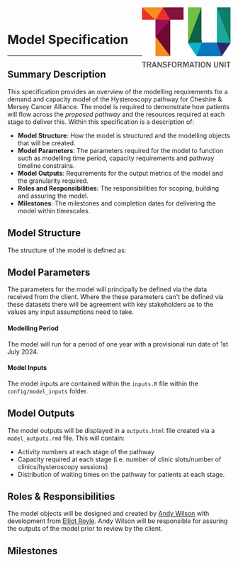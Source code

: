 <img src="../../images/logos/TU_logo_large.png" alt="TU logo" width="200" align="right"/>

<br/>

# Model Specification
***

## Summary Description
This specification provides an overview of the modelling requirements for a demand and capacity model of the Hysteroscopy pathway for Cheshire & Mersey Cancer Alliance. The model is required to demonstrate how patients will flow across the _proposed pathway_ and the resources required at each stage to deliver this. Within this specification is a description of:

* __Model Structure__: How the model is structured and the modelling objects that will be created.
* __Model Parameters__: The parameters required for the model to function such as modelling time period, capacity requirements and pathway timeline constrains.
* __Model Outputs__: Requirements for the output metrics of the model and the granularity required.
* __Roles and Responsibilities__: The responsibilities for scoping, building and assuring the model.
* __Milestones__: The milestones and completion dates for delivering the model within timescales.

## Model Structure
The structure of the model is defined as:




## Model Parameters
The parameters for the model will principally be defined via the data received from the client. Where the these parameters can't be defined via these datasets there will be agreement with key stakeholders as to the values any input assumptions need to take.

#### Modelling Period
The model will run for a period of one year with a provisional run date of 1st July 2024.

#### Model Inputs
The model inputs are contained within the `inputs.R` file within the `config/model_inputs` folder.

## Model Outputs
The model outputs will be displayed in a `outputs.html` file created via a `model_outputs.rmd` file. This will contain:

* Activity numbers at each stage of the pathway
* Capacity required at each stage (i.e. number of clinic slots/number of clinics/hysteroscopy sessions)
* Distribution of waiting times on the pathway for patients at each stage.

## Roles & Responsibilities
The model objects will be designed and created by [Andy Wilson](https://github.com/ASW-Analyst) with development from [Elliot Royle](https://github.com/elliotroyle). Andy Wilson will be responsible for assuring the outputs of the model prior to review by the client.

## Milestones
